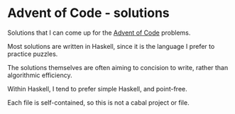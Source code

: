
# Advent of Code - solutions

Solutions that I can come up for the [Advent of Code](https://adventofcode.com) problems. 

Most solutions are written in Haskell, since it is the language I prefer to practice puzzles. 

The solutions themselves are often aiming to concision to write, rather than algorithmic efficiency. 

Within Haskell, I tend to prefer simple Haskell, and point-free.

Each file is self-contained, so this is not a cabal project or file. 
